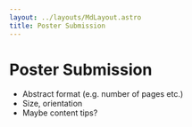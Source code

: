 ```yaml
---
layout: ../layouts/MdLayout.astro
title: Poster Submission
---
```


# Poster Submission

- Abstract format (e.g. number of pages etc.)
- Size, orientation
- Maybe content tips?

